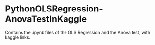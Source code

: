# PythonOLSRegression-AnovaTestInKaggle
Contains the .ipynb files of the OLS Regression and the Anova test, with kaggle links.
